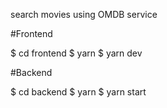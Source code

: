 search movies using OMDB service

#Frontend

$ cd frontend
$ yarn
$ yarn dev

#Backend

$ cd backend
$ yarn
$ yarn start